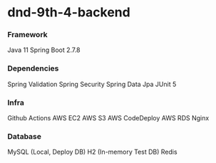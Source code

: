 # dnd-9th-4-backend


### Framework

Java 11
Spring Boot 2.7.8

### Dependencies

Spring Validation
Spring Security
Spring Data Jpa
JUnit 5

### Infra

Github Actions
AWS EC2
AWS S3
AWS CodeDeploy
AWS RDS
Nginx

### Database

MySQL (Local, Deploy DB)
H2 (In-memory Test DB)
Redis
